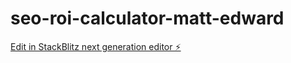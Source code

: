 # seo-roi-calculator-matt-edward

[Edit in StackBlitz next generation editor ⚡️](https://stackblitz.com/~/github.com/mattedwardseo/seo-roi-calculator-matt-edward)